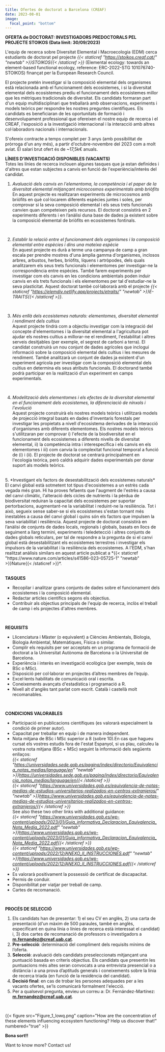 ```yaml
---
title: Ofertes de doctorat a Barcelona (CREAF)
date: 2023-08-01
image:
  focal_point: "bottom"
---
```


**OFERTA de DOCTORAT: INVESTIGADORS PREDOCTORALS PEL PROJECTE STOIKOS (Data límit: 30/09/2023)**<br />
<!--more-->
L'equip de recerca sobre Diversitat Elemental i Macroecologia (EDM) cerca estudiants de doctorat pel projecte *{{< staticref "https://stoikos.creaf.cat/" "newtab" >}}STOIKOS{{< /staticref >}}* (Elemental ecology: towards an element-based functional ecology, reference: ERC-2022-STG 101076740-STOIKOS) finançat per la European Research Council.<br />

El projecte pretén investigar si la composició elemental dels organismes està relacionada amb el funcionament dels ecosistemes, i si la diversitat elemental dels ecosistemes prediu el funcionament dels ecosistemes millor que les mètriques tradicionals de diversitat. Els candidats formaran part d'un equip multidisciplinari que treballarà amb observacions, experiments i models teòrics per respondre les nostres preguntes científiques. Els candidats es beneficiaran de les oportunitats de formació i desenvolupament professional que ofereixen el nostre equip de recerca i el CREAF, l'exposició a la investigació internacional i la interacció amb altres col·laboradors nacionals i internacionals.<br />

S'ofereix contracte a temps complet per 3 anys (amb possibilitat de pròrroga d'un any més), a partir d'octubre-novembre del 2023 com a molt aviat. El salari brut ofert és de ~17,5k€ anuals.<br />

**LÍNIES D'INVESTIGACIÓ DISPONIBLES (VACANTS)**<br />
Totes les línies de recerca inclouen algunes tasques que ja estan definides i d'altres que estan subjectes a canvis en funció de l'experiència/interès del candidat.<br />

1. *Avaluació dels canvis en l'elementoma, la competència i el paper de la diversitat elemental mitjançant microcosmos experimentals amb briòfits*<br />
En aquest projecte es realitzaran experiments de microcosmos amb briòfits en què col·locarem diferents espècies juntes i soles, per comprovar si la seva composició elemental i els seus trets funcionals canvien quan competeixen pels recursos. El doctorat consistirà en 2 experiments diferents i en l’anàlisi duna base de dades ja existent sobre la composició elemental de briòfits en ecosistemes fontinals. <br />
<br />

2. *Establir la relació entre el funcionament dels organismes i la composició elemental entre espècies i dins una mateixa espècie*<br />
En aquest projecte es durà a terme una campanya de camp a gran escala per prendre mostres d'una àmplia gamma d'organismes, inclosos arbres, arbustos, herbes, briòfits, líquens i artròpodes, dels quals analitzarem els seus trets funcionals i elementomes per investigar-ne la correspondència entre espècies. També farem experiments per investigar com els canvis en les condicions ambientals poden induir canvis en els trets funcionals i els elementomes per tal d'estudiar-ne la seva plasticitat. Aquest doctorat també col·laborarà amb el projecte *{{< staticref "https://elemdiv.netlify.app/projects/etraits/" "newtab" >}}E-TRAITS{{< /staticref >}}*. <br />
<br />

3. *Més enllà dels ecosistemes naturals: elementomes, diversitat elemental i rendiment dels cultius*<br />
Aquest projecte tindrà com a objectiu investigar com la integració del concepte d'elementomes i la diversitat elemental a l'agricultura pot ajudar els nostres cultius a millorar-ne el rendiment, l'estabilitat i altres serveis desitjables (per exemple, el segrest de carboni a terra). El candidat construirà un nou conjunt de dades agrícoles que inclogui informació sobre la composició elemental dels cultius i les mesures de rendiment. També analitzarà un conjunt de dades ja existent d'un experiment agrícola per investigar com la composició elemental dels cultius en determina els seus atributs funcionals. El doctorand també podrà participar en la realització d’un experiment en camps experimentals.<br />
<br />

4. *Modelització dels elementomes i els efectes de la diversitat elemental en el funcionament dels ecosistemes, la diferenciació de nínxols i l'evolució*<br />
Aquest projecte construirà els nostres models teòrics i utilitzarà models de projecció integral basats en dades d'inventaris forestals per investigar les propietats a nivell d'ecosistema derivades de la interacció d'organismes amb diferents elementomes. Els nostres models teòrics s'utilitzaran per comprovar i) l'efecte de la biodiversitat en el funcionament dels ecosistemes a diferents nivells de diversitat elemental, ii) la competència intra i interespecífica i els canvis en els elementomes i iii) com canvia la complexitat funcional temporal a funció de (i) i (ii). El projecte de doctorat se centrarà principalment en l'ecologia teòrica, però caldrà adquirir dades experimentals per donar suport als models teòrics.<br />
<br />
5. *Investigant els factors de desestabilització dels ecosistemes naturals*<br />
El canvi global està sotmetent tot tipus d'ecosistemes a un estrès cada vegada més gran. Hi ha proves fefaents que l'augment de l'estrès a causa del canvi climàtic, l'alteració dels cicles de nutrients i la pèrdua de biodiversitat reduiran la capacitat dels ecosistemes per suportar pertorbacions, augmentant-ne la variabilitat i reduint-ne la resiliència. Tot i això, segueix sense saber-se si els ecosistemes s'estan tornant més inestables a causa del canvi global i quins són els factors que impulsen la seva variabilitat i resiliència. Aquest projecte de doctorat consistirà en l’anàlisi de conjunts de dades locals, regionals i globals, basats en llocs de seguiment a llarg termini, experiments i teledetecció i altres conjunts de dades globals reticulars, per tal de respondre a la pregunta de si el canvi global està desestabilitzant els ecosistemes terrestres i investigar els impulsors de la variabilitat i la resiliència dels ecosistemes. A l'EDM, s'han realitzat anàlisis similars en aquest article publicat a *{{< staticref "https://www.nature.com/articles/s41586-023-05725-1" "newtab" >}}Nature{{< /staticref >}}*.  <br />
<br />

<!--more-->
**TASQUES**<br />
-	Recopilar i analitzar grans conjunts de dades sobre el funcionament dels ecosistemes i la composició elemental.<br />
-	Redactar articles científics segons els objectius.<br />
-	Contribuir als objectius principals de l'equip de recerca, inclòs el treball de camp i els projectes d'altres membres.<br />
<br />

**REQUISITS**<br />
-	Llicenciatura i Màster (o equivalent) a Ciències Ambientals, Biologia, Biologia Ambiental, Matemàtiques, Física o similar.<br />
-	Complir els requisits per ser acceptats en un programa de formació de doctorat a la Universitat Autònoma de Barcelona o la Universitat de Barcelona.<br />
-	Experiència i interès en investigació ecològica (per exemple, tesis de BSc o MSc).<br />
-	Disposició per col·laborar en projectes d’altres membres de l’equip.<br />
-	Excel·lents habilitats de comunicació oral i escrita.<br />
-	Coneixements avançats d'estadística i programació a R.<br />
-	Nivell alt d'anglès tant parlat com escrit. Català i castellà molt recomanables.<br />
<br />

**CONDICIONS VALORABLES**<br />
-	Participació en publicacions científiques (es valorarà especialment la condició de primer autor).<br />
-	Capacitat per treballar en equip i de manera independent.<br />
-	Nota mitjana de BSc i MSc superior a 8 (sobre 10).En cas que hagueu cursat els vostres estudis fora de l'estat Espanyol, si us plau, calculeu la vostra nota mitjana (BSc + MSc) seguint la informació dels següents enllaços: <br />
*{{< staticref "https://universidades.sede.gob.es/pagina/index/directorio/Equivalencia_notas_medias/language/en" "newtab" >}}https://universidades.sede.gob.es/pagina/index/directorio/Equivalencia_notas_medias/language/en{{< /staticref >}}* <br />
*{{< staticref "https://www.universidades.gob.es/equivalencia-de-notas-medias-de-estudios-universitarios-realizados-en-centros-extranjeros/" "newtab" >}}https://www.universidades.gob.es/equivalencia-de-notas-medias-de-estudios-universitarios-realizados-en-centros-extranjeros/{{< /staticref >}}* <br />
See also these two other links with additional guidance:<br />
*{{< staticref "https://www.universidades.gob.es/wp-content/uploads/2023/01/Guia_informativa_Declaracion_Equivalencia_Nota_Media_2022.pdf" "newtab" >}}https://www.universidades.gob.es/wp-content/uploads/2023/01/Guia_informativa_Declaracion_Equivalencia_Nota_Media_2022.pdf{{< /staticref >}}* <br />
*{{< staticref "https://www.universidades.gob.es/wp-content/uploads/2022/12/ANEXO_II_INSTRUCCIONES.pdf" "newtab" >}}https://www.universidades.gob.es/wp-content/uploads/2022/12/ANEXO_II_INSTRUCCIONES.pdf{{< /staticref >}}* <br />
-	Es valorarà positivament la possessió de certificat de discapacitat.<br />
-	Permís de conduir. <br />
-	Disponibilitat per viatjar per treball de camp. <br />
-	Cartes de recomanació.<br />
<br />

**PROCÉS DE SELECCIÓ**<br />
1.	Els candidats han de presentar: 1) el seu CV en anglès, 2) una carta de presentació (d'un màxim de 500 paraules, també en anglès, especificant en quina línia o línies de recerca està interessat el candidat) i, 3) dos cartes de recomanació de professors o investigadors a **m.fernandez@creaf.uab.cat**.<br />
2.	**Pre-selecció**: determinació del compliment dels requisits mínims de l’oferta.<br />
3.	**Selecció**: avaluació dels candidats preseleccionats mitjançant una puntuació basada en criteris objectius. Els candidats que presentin les puntuacions més altes seran convocats a una entrevista presencial o a distància i a una prova d’aptituds generals i coneixements sobre la línia de recerca triada (en funció de la residència del candidat).<br />
4.	**Decisió final**: en cas de trobar les persones adequades per a les vacants ofertes, se'ls comunicarà formalment l'elecció.<br />
5.	Per a qualsevol pregunta, envieu un correu a: Dr. Fernández-Martínez: **m.fernandez@creaf.uab.cat**.<br />
<br />


<!--more-->

{{< figure src="Figure_1_lowq.png" caption="How are the concentration of these elements influencing ecosystem functioning? Help us discover that!" numbered="true" >}}


<!--more-->
**Bona sort!!**
<!--more-->
Want to know more? Contact us!
